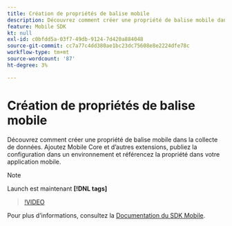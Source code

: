 ```yaml
---
title: Création de propriétés de balise mobile
description: Découvrez comment créer une propriété de balise mobile dans la collecte de données. Ajoutez Mobile Core et d’autres extensions, publiez la configuration dans un environnement et référencez la propriété dans votre application mobile.
feature: Mobile SDK
kt: null
exl-id: c0bfdd5a-03f7-49db-9124-7d420a884048
source-git-commit: cc7a77c4dd380ae1bc23dc75608e8e2224dfe78c
workflow-type: tm+mt
source-wordcount: '87'
ht-degree: 3%

---
```


# Création de propriétés de balise mobile

Découvrez comment créer une propriété de balise mobile dans la collecte de données. Ajoutez Mobile Core et d’autres extensions, publiez la configuration dans un environnement et référencez la propriété dans votre application mobile.

>[!NOTE]
>
> Launch est maintenant **[!DNL tags]**

>[!VIDEO](https://video.tv.adobe.com/v/26264/?quality=12&learn=on)

Pour plus d’informations, consultez la [Documentation du SDK Mobile](https://aep-sdks.gitbook.io/docs/).
